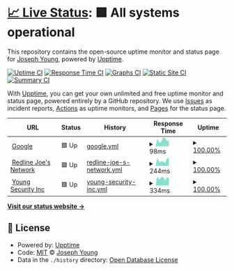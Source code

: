 # [📈 Live Status](https://uptime.redlinejoes.net): <!--live status--> **🟩 All systems operational**

This repository contains the open-source uptime monitor and status page for [Joseph Young](http:/redlinejoes.net), powered by [Upptime](https://github.com/upptime/upptime).

[![Uptime CI](https://github.com/redlinejoes/upptime/workflows/Uptime%20CI/badge.svg)](https://github.com/redlinejoes/upptime/actions?query=workflow%3A%22Uptime+CI%22)
[![Response Time CI](https://github.com/redlinejoes/upptime/workflows/Response%20Time%20CI/badge.svg)](https://github.com/redlinejoes/upptime/actions?query=workflow%3A%22Response+Time+CI%22)
[![Graphs CI](https://github.com/redlinejoes/upptime/workflows/Graphs%20CI/badge.svg)](https://github.com/redlinejoes/upptime/actions?query=workflow%3A%22Graphs+CI%22)
[![Static Site CI](https://github.com/redlinejoes/upptime/workflows/Static%20Site%20CI/badge.svg)](https://github.com/redlinejoes/upptime/actions?query=workflow%3A%22Static+Site+CI%22)
[![Summary CI](https://github.com/redlinejoes/upptime/workflows/Summary%20CI/badge.svg)](https://github.com/redlinejoes/upptime/actions?query=workflow%3A%22Summary+CI%22)

With [Upptime](https://upptime.js.org), you can get your own unlimited and free uptime monitor and status page, powered entirely by a GitHub repository. We use [Issues](https://github.com/redlinejoes/upptime/issues) as incident reports, [Actions](https://github.com/redlinejoes/upptime/actions) as uptime monitors, and [Pages](https://uptime.redlinejoes.net) for the status page.

<!--start: status pages-->
<!-- This summary is generated by Upptime (https://github.com/upptime/upptime) -->
<!-- Do not edit this manually, your changes will be overwritten -->
<!-- prettier-ignore -->
| URL | Status | History | Response Time | Uptime |
| --- | ------ | ------- | ------------- | ------ |
| <img alt="" src="https://icons.duckduckgo.com/ip3/www.google.com.ico" height="13"> [Google](https://www.google.com) | 🟩 Up | [google.yml](https://github.com/redlinejoes/upptime/commits/HEAD/history/google.yml) | <details><summary><img alt="Response time graph" src="./graphs/google/response-time-week.png" height="20"> 98ms</summary><br><a href="https://uptime.redlinejoes.net/history/google"><img alt="Response time 102" src="https://img.shields.io/endpoint?url=https%3A%2F%2Fraw.githubusercontent.com%2Fredlinejoes%2Fupptime%2FHEAD%2Fapi%2Fgoogle%2Fresponse-time.json"></a><br><a href="https://uptime.redlinejoes.net/history/google"><img alt="24-hour response time 92" src="https://img.shields.io/endpoint?url=https%3A%2F%2Fraw.githubusercontent.com%2Fredlinejoes%2Fupptime%2FHEAD%2Fapi%2Fgoogle%2Fresponse-time-day.json"></a><br><a href="https://uptime.redlinejoes.net/history/google"><img alt="7-day response time 98" src="https://img.shields.io/endpoint?url=https%3A%2F%2Fraw.githubusercontent.com%2Fredlinejoes%2Fupptime%2FHEAD%2Fapi%2Fgoogle%2Fresponse-time-week.json"></a><br><a href="https://uptime.redlinejoes.net/history/google"><img alt="30-day response time 100" src="https://img.shields.io/endpoint?url=https%3A%2F%2Fraw.githubusercontent.com%2Fredlinejoes%2Fupptime%2FHEAD%2Fapi%2Fgoogle%2Fresponse-time-month.json"></a><br><a href="https://uptime.redlinejoes.net/history/google"><img alt="1-year response time 102" src="https://img.shields.io/endpoint?url=https%3A%2F%2Fraw.githubusercontent.com%2Fredlinejoes%2Fupptime%2FHEAD%2Fapi%2Fgoogle%2Fresponse-time-year.json"></a></details> | <details><summary><a href="https://uptime.redlinejoes.net/history/google">100.00%</a></summary><a href="https://uptime.redlinejoes.net/history/google"><img alt="All-time uptime 100.00%" src="https://img.shields.io/endpoint?url=https%3A%2F%2Fraw.githubusercontent.com%2Fredlinejoes%2Fupptime%2FHEAD%2Fapi%2Fgoogle%2Fuptime.json"></a><br><a href="https://uptime.redlinejoes.net/history/google"><img alt="24-hour uptime 100.00%" src="https://img.shields.io/endpoint?url=https%3A%2F%2Fraw.githubusercontent.com%2Fredlinejoes%2Fupptime%2FHEAD%2Fapi%2Fgoogle%2Fuptime-day.json"></a><br><a href="https://uptime.redlinejoes.net/history/google"><img alt="7-day uptime 100.00%" src="https://img.shields.io/endpoint?url=https%3A%2F%2Fraw.githubusercontent.com%2Fredlinejoes%2Fupptime%2FHEAD%2Fapi%2Fgoogle%2Fuptime-week.json"></a><br><a href="https://uptime.redlinejoes.net/history/google"><img alt="30-day uptime 100.00%" src="https://img.shields.io/endpoint?url=https%3A%2F%2Fraw.githubusercontent.com%2Fredlinejoes%2Fupptime%2FHEAD%2Fapi%2Fgoogle%2Fuptime-month.json"></a><br><a href="https://uptime.redlinejoes.net/history/google"><img alt="1-year uptime 100.00%" src="https://img.shields.io/endpoint?url=https%3A%2F%2Fraw.githubusercontent.com%2Fredlinejoes%2Fupptime%2FHEAD%2Fapi%2Fgoogle%2Fuptime-year.json"></a></details>
| <img alt="" src="https://icons.duckduckgo.com/ip3/redlinejoes.net.ico" height="13"> [Redline Joe's Network](https://redlinejoes.net) | 🟩 Up | [redline-joe-s-network.yml](https://github.com/redlinejoes/upptime/commits/HEAD/history/redline-joe-s-network.yml) | <details><summary><img alt="Response time graph" src="./graphs/redline-joe-s-network/response-time-week.png" height="20"> 244ms</summary><br><a href="https://uptime.redlinejoes.net/history/redline-joe-s-network"><img alt="Response time 254" src="https://img.shields.io/endpoint?url=https%3A%2F%2Fraw.githubusercontent.com%2Fredlinejoes%2Fupptime%2FHEAD%2Fapi%2Fredline-joe-s-network%2Fresponse-time.json"></a><br><a href="https://uptime.redlinejoes.net/history/redline-joe-s-network"><img alt="24-hour response time 355" src="https://img.shields.io/endpoint?url=https%3A%2F%2Fraw.githubusercontent.com%2Fredlinejoes%2Fupptime%2FHEAD%2Fapi%2Fredline-joe-s-network%2Fresponse-time-day.json"></a><br><a href="https://uptime.redlinejoes.net/history/redline-joe-s-network"><img alt="7-day response time 244" src="https://img.shields.io/endpoint?url=https%3A%2F%2Fraw.githubusercontent.com%2Fredlinejoes%2Fupptime%2FHEAD%2Fapi%2Fredline-joe-s-network%2Fresponse-time-week.json"></a><br><a href="https://uptime.redlinejoes.net/history/redline-joe-s-network"><img alt="30-day response time 248" src="https://img.shields.io/endpoint?url=https%3A%2F%2Fraw.githubusercontent.com%2Fredlinejoes%2Fupptime%2FHEAD%2Fapi%2Fredline-joe-s-network%2Fresponse-time-month.json"></a><br><a href="https://uptime.redlinejoes.net/history/redline-joe-s-network"><img alt="1-year response time 254" src="https://img.shields.io/endpoint?url=https%3A%2F%2Fraw.githubusercontent.com%2Fredlinejoes%2Fupptime%2FHEAD%2Fapi%2Fredline-joe-s-network%2Fresponse-time-year.json"></a></details> | <details><summary><a href="https://uptime.redlinejoes.net/history/redline-joe-s-network">100.00%</a></summary><a href="https://uptime.redlinejoes.net/history/redline-joe-s-network"><img alt="All-time uptime 100.00%" src="https://img.shields.io/endpoint?url=https%3A%2F%2Fraw.githubusercontent.com%2Fredlinejoes%2Fupptime%2FHEAD%2Fapi%2Fredline-joe-s-network%2Fuptime.json"></a><br><a href="https://uptime.redlinejoes.net/history/redline-joe-s-network"><img alt="24-hour uptime 100.00%" src="https://img.shields.io/endpoint?url=https%3A%2F%2Fraw.githubusercontent.com%2Fredlinejoes%2Fupptime%2FHEAD%2Fapi%2Fredline-joe-s-network%2Fuptime-day.json"></a><br><a href="https://uptime.redlinejoes.net/history/redline-joe-s-network"><img alt="7-day uptime 100.00%" src="https://img.shields.io/endpoint?url=https%3A%2F%2Fraw.githubusercontent.com%2Fredlinejoes%2Fupptime%2FHEAD%2Fapi%2Fredline-joe-s-network%2Fuptime-week.json"></a><br><a href="https://uptime.redlinejoes.net/history/redline-joe-s-network"><img alt="30-day uptime 100.00%" src="https://img.shields.io/endpoint?url=https%3A%2F%2Fraw.githubusercontent.com%2Fredlinejoes%2Fupptime%2FHEAD%2Fapi%2Fredline-joe-s-network%2Fuptime-month.json"></a><br><a href="https://uptime.redlinejoes.net/history/redline-joe-s-network"><img alt="1-year uptime 100.00%" src="https://img.shields.io/endpoint?url=https%3A%2F%2Fraw.githubusercontent.com%2Fredlinejoes%2Fupptime%2FHEAD%2Fapi%2Fredline-joe-s-network%2Fuptime-year.json"></a></details>
| <img alt="" src="https://icons.duckduckgo.com/ip3/youngsecurity.net.ico" height="13"> [Young Security Inc](http://youngsecurity.net) | 🟩 Up | [young-security-inc.yml](https://github.com/redlinejoes/upptime/commits/HEAD/history/young-security-inc.yml) | <details><summary><img alt="Response time graph" src="./graphs/young-security-inc/response-time-week.png" height="20"> 334ms</summary><br><a href="https://uptime.redlinejoes.net/history/young-security-inc"><img alt="Response time 357" src="https://img.shields.io/endpoint?url=https%3A%2F%2Fraw.githubusercontent.com%2Fredlinejoes%2Fupptime%2FHEAD%2Fapi%2Fyoung-security-inc%2Fresponse-time.json"></a><br><a href="https://uptime.redlinejoes.net/history/young-security-inc"><img alt="24-hour response time 344" src="https://img.shields.io/endpoint?url=https%3A%2F%2Fraw.githubusercontent.com%2Fredlinejoes%2Fupptime%2FHEAD%2Fapi%2Fyoung-security-inc%2Fresponse-time-day.json"></a><br><a href="https://uptime.redlinejoes.net/history/young-security-inc"><img alt="7-day response time 334" src="https://img.shields.io/endpoint?url=https%3A%2F%2Fraw.githubusercontent.com%2Fredlinejoes%2Fupptime%2FHEAD%2Fapi%2Fyoung-security-inc%2Fresponse-time-week.json"></a><br><a href="https://uptime.redlinejoes.net/history/young-security-inc"><img alt="30-day response time 375" src="https://img.shields.io/endpoint?url=https%3A%2F%2Fraw.githubusercontent.com%2Fredlinejoes%2Fupptime%2FHEAD%2Fapi%2Fyoung-security-inc%2Fresponse-time-month.json"></a><br><a href="https://uptime.redlinejoes.net/history/young-security-inc"><img alt="1-year response time 357" src="https://img.shields.io/endpoint?url=https%3A%2F%2Fraw.githubusercontent.com%2Fredlinejoes%2Fupptime%2FHEAD%2Fapi%2Fyoung-security-inc%2Fresponse-time-year.json"></a></details> | <details><summary><a href="https://uptime.redlinejoes.net/history/young-security-inc">100.00%</a></summary><a href="https://uptime.redlinejoes.net/history/young-security-inc"><img alt="All-time uptime 100.00%" src="https://img.shields.io/endpoint?url=https%3A%2F%2Fraw.githubusercontent.com%2Fredlinejoes%2Fupptime%2FHEAD%2Fapi%2Fyoung-security-inc%2Fuptime.json"></a><br><a href="https://uptime.redlinejoes.net/history/young-security-inc"><img alt="24-hour uptime 100.00%" src="https://img.shields.io/endpoint?url=https%3A%2F%2Fraw.githubusercontent.com%2Fredlinejoes%2Fupptime%2FHEAD%2Fapi%2Fyoung-security-inc%2Fuptime-day.json"></a><br><a href="https://uptime.redlinejoes.net/history/young-security-inc"><img alt="7-day uptime 100.00%" src="https://img.shields.io/endpoint?url=https%3A%2F%2Fraw.githubusercontent.com%2Fredlinejoes%2Fupptime%2FHEAD%2Fapi%2Fyoung-security-inc%2Fuptime-week.json"></a><br><a href="https://uptime.redlinejoes.net/history/young-security-inc"><img alt="30-day uptime 100.00%" src="https://img.shields.io/endpoint?url=https%3A%2F%2Fraw.githubusercontent.com%2Fredlinejoes%2Fupptime%2FHEAD%2Fapi%2Fyoung-security-inc%2Fuptime-month.json"></a><br><a href="https://uptime.redlinejoes.net/history/young-security-inc"><img alt="1-year uptime 100.00%" src="https://img.shields.io/endpoint?url=https%3A%2F%2Fraw.githubusercontent.com%2Fredlinejoes%2Fupptime%2FHEAD%2Fapi%2Fyoung-security-inc%2Fuptime-year.json"></a></details>

<!--end: status pages-->

[**Visit our status website →**](https://uptime.redlinejoes.net)

## 📄 License

- Powered by: [Upptime](https://github.com/upptime/upptime)
- Code: [MIT](./LICENSE) © [Joseph Young](http:/redlinejoes.net)
- Data in the `./history` directory: [Open Database License](https://opendatacommons.org/licenses/odbl/1-0/)
